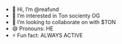 - 👋 Hi, I’m @reafund
- 👀 I’m interested in Ton socienty OG
- 💞️ I’m looking to collaborate on with $TON  
- 😄 Pronouns: HE 
- ⚡ Fun fact: ALWAYS ACTIVE 

<!---
reafund/reafund is a ✨ special ✨ repository because its `README.md` (this file) appears on your GitHub profile.
You can click the Preview link to take a look at your changes.
--->
